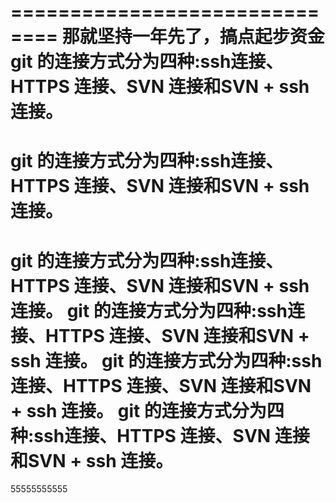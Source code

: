 ==============================
那就坚持一年先了，搞点起步资金
git 的连接方式分为四种:ssh连接、HTTPS 连接、SVN 连接和SVN + ssh 连接。
=============================
git 的连接方式分为四种:ssh连接、HTTPS 连接、SVN 连接和SVN + ssh 连接。
=============================
git 的连接方式分为四种:ssh连接、HTTPS 连接、SVN 连接和SVN + ssh 连接。
git 的连接方式分为四种:ssh连接、HTTPS 连接、SVN 连接和SVN + ssh 连接。
git 的连接方式分为四种:ssh连接、HTTPS 连接、SVN 连接和SVN + ssh 连接。
git 的连接方式分为四种:ssh连接、HTTPS 连接、SVN 连接和SVN + ssh 连接。
=======================================
55555555555
